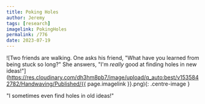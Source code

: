 ```yaml
---
title: Poking Holes
author: Jeremy
tags: [research]
imagelink: PokingHoles
permalink: /776
date: 2023-07-19
---
```


![Two friends are walking. One asks his friend, "What have you learned from being stuck so long?" She answers, "I'm *really* good at finding holes in new ideas!"](https://res.cloudinary.com/dh3hm8pb7/image/upload/q_auto:best/v1535842782/Handwaving/Published/{{ page.imagelink }}.png){: .centre-image }

"I sometimes even find holes in old ideas!"
